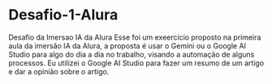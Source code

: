 # Desafio-1-Alura
Desafio da Imersao IA da Alura
Esse foi um exeercício proposto na primeira aula da imersão IA da Alura, a proposta é usar o Gemini ou o Google AI Studio para algo do dia a dia no trabalho, visando a automação de alguns processos.
Eu utilizei o Google AI Studio para fazer um resumo de um artigo e dar a opinião sobre o artigo.


